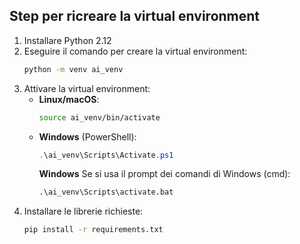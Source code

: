 ## Step per ricreare la virtual environment

1. Installare Python 2.12  
2. Eseguire il comando per creare la virtual environment:  
   ```bash
   python -m venv ai_venv
   ```
3. Attivare la virtual environment:  
   - **Linux/macOS**:  
     ```bash
     source ai_venv/bin/activate
     ```
   - **Windows** (PowerShell):  
     ```powershell
     .\ai_venv\Scripts\Activate.ps1
     ```
     **Windows** Se si usa il prompt dei comandi di Windows (cmd):  
     ```cmd
     .\ai_venv\Scripts\activate.bat
     ```
4. Installare le librerie richieste:  
   ```bash
   pip install -r requirements.txt
   ```
